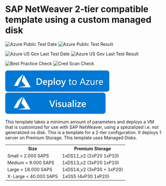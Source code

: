# SAP NetWeaver 2-tier compatible template using a custom managed disk

![Azure Public Test Date](https://azurequickstartsservice.blob.core.windows.net/badges/sap-2-tier-user-disk-md/PublicLastTestDate.svg)
![Azure Public Test Result](https://azurequickstartsservice.blob.core.windows.net/badges/sap-2-tier-user-disk-md/PublicDeployment.svg)

![Azure US Gov Last Test Date](https://azurequickstartsservice.blob.core.windows.net/badges/sap-2-tier-user-disk-md/FairfaxLastTestDate.svg)
![Azure US Gov Last Test Result](https://azurequickstartsservice.blob.core.windows.net/badges/sap-2-tier-user-disk-md/FairfaxDeployment.svg)

![Best Practice Check](https://azurequickstartsservice.blob.core.windows.net/badges/sap-2-tier-user-disk-md/BestPracticeResult.svg)
![Cred Scan Check](https://azurequickstartsservice.blob.core.windows.net/badges/sap-2-tier-user-disk-md/CredScanResult.svg)

[![Deploy To Azure](https://raw.githubusercontent.com/Azure/azure-quickstart-templates/master/1-CONTRIBUTION-GUIDE/images/deploytoazure.svg?sanitize=true)]("https://portal.azure.com/#create/Microsoft.Template/uri/https%3A%2F%2Fraw.githubusercontent.com%2FAzure%2Fazure-quickstart-templates%2Fmaster%2Fsap-2-tier-user-disk-md%2Fazuredeploy.json")
[![Visualize](https://raw.githubusercontent.com/Azure/azure-quickstart-templates/master/1-CONTRIBUTION-GUIDE/images/visualizebutton.svg?sanitize=true)]("http://armviz.io/#/?load=https%3A%2F%2Fraw.githubusercontent.com%2FAzure%2Fazure-quickstart-templates%2Fmaster%2Fsap-2-tier-user-disk-md%2Fazuredeploy.json")

This template takes a minimum amount of parameters and deploys a VM that is
customized for use with SAP NetWeaver, using a spezialized i.e. not generalized
os disk. This is a template for a 2-tier configuration. It deploys 1 server on
Premium Storage. This template uses Managed Disks.

<table>
	<tr>
		<th>Size</th>
		<th>Premium Storage</th>
	</tr>
	<tr>
		<td>Small < 2.000 SAPS</td>
		<td>1xDS11_v2 (2xP20 1xP10)</td>
	</tr>
	<tr>
		<td>Medium < 9.000 SAPS</td>
		<td>1xDS13_v2 (3xP20 1xP10)</td>
	</tr>
	<tr>
		<td>Large < 18.000 SAPS</td>
		<td>1xDS14_v2 (3xP30 + 1xP20)</td>
	</tr>
	<tr>
		<td>X-Large < 40.000 SAPS</td>
		<td>1xGS5 (4xP30 1xP20)</td>
	</tr>
</table>

